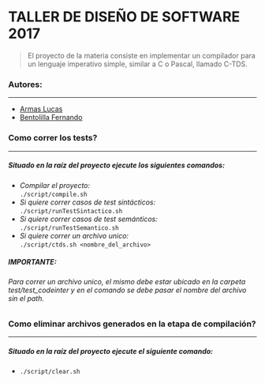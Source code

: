 # **TALLER DE DISEÑO DE SOFTWARE 2017** #

>El proyecto de la materia consiste en implementar un compilador para un lenguaje
>imperativo simple, similar a C o Pascal, llamado C-TDS.


### Autores: ###
____
- [Armas Lucas](https://github.com/larmas "Perfil GitHub")
- [Bentolilla Fernando](https://github.com/fernando13 "Perfil GitHub")

### Como correr los tests? ###
____
##### Situado en la raíz del proyecto ejecute los siguientes comandos: #####

* *Compilar el proyecto:*\
 `./script/compile.sh`
* *Si quiere correr casos de test sintácticos:*\
 `./script/runTestSintactico.sh`
* *Si quiere correr casos de test semánticos:*\
 `./script/runTestSemantico.sh`
* *Si quiere correr un archivo unico:*\
 `./script/ctds.sh <nombre_del_archivo>`

##### IMPORTANTE:
###### Para correr un archivo unico, el mismo debe estar ubicado en la carpeta test/test_codeinter y en el comando se debe pasar el nombre del archivo sin el path.

### Como eliminar archivos generados en la etapa de compilación? ###
____
##### Situado en la raíz del proyecto ejecute el siguiente comando: #####
* `./script/clear.sh`
